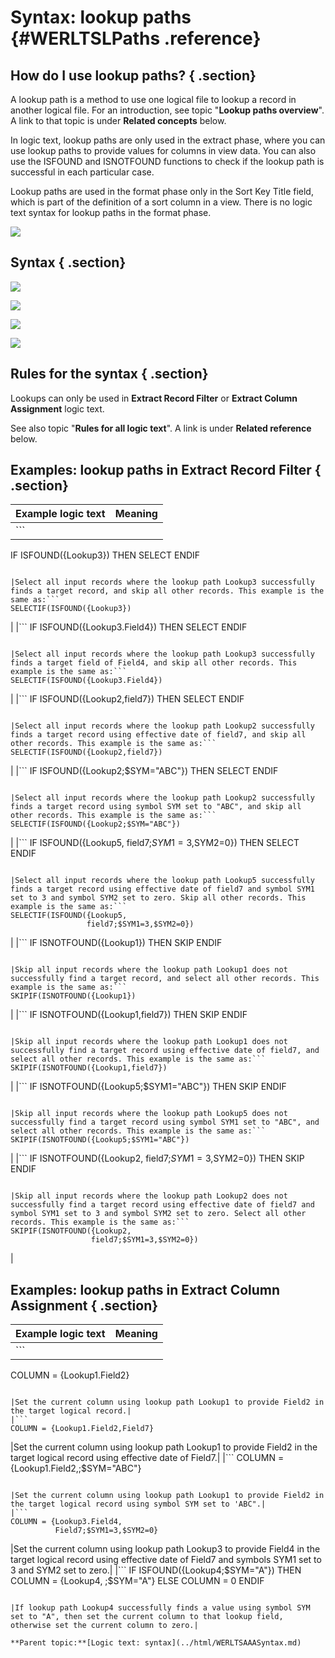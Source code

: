 # Syntax: lookup paths {#WERLTSLPaths .reference}

## How do I use lookup paths? { .section}

A lookup path is a method to use one logical file to lookup a record in another logical file. For an introduction, see topic "**Lookup paths overview**". A link to that topic is under **Related concepts** below.

In logic text, lookup paths are only used in the extract phase, where you can use lookup paths to provide values for columns in view data. You can also use the ISFOUND and ISNOTFOUND functions to check if the lookup path is successful in each particular case.

Lookup paths are used in the format phase only in the Sort Key Title field, which is part of the definition of a sort column in a view. There is no logic text syntax for lookup paths in the format phase.

![](images/LTZZ_Syntax_legend.gif)

## Syntax { .section}

![](images/LTS_Lookups_01.gif)

![](images/LTS_Lookups_02.gif)

![](images/LTS_Lookups_03.gif)

![](images/LTS_Lookups_04.gif)

## Rules for the syntax { .section}

Lookups can only be used in **Extract Record Filter** or **Extract Column Assignment** logic text.

See also topic "**Rules for all logic text**". A link is under **Related reference** below.

## Examples: lookup paths in Extract Record Filter { .section}

|Example logic text|Meaning|
|------------------|-------|
|```
IF ISFOUND({Lookup3})
   THEN SELECT
ENDIF
```

|Select all input records where the lookup path Lookup3 successfully finds a target record, and skip all other records. This example is the same as:```
SELECTIF(ISFOUND({Lookup3})
```

|
|```
IF ISFOUND({Lookup3.Field4})
   THEN SELECT
ENDIF
```

|Select all input records where the lookup path Lookup3 successfully finds a target field of Field4, and skip all other records. This example is the same as:```
SELECTIF(ISFOUND({Lookup3.Field4})
```

|
|```
IF ISFOUND({Lookup2,field7})
   THEN SELECT
ENDIF
```

|Select all input records where the lookup path Lookup2 successfully finds a target record using effective date of field7, and skip all other records. This example is the same as:```
SELECTIF(ISFOUND({Lookup2,field7})
```

|
|```
IF ISFOUND({Lookup2;$SYM="ABC"})
   THEN SELECT
ENDIF
```

|Select all input records where the lookup path Lookup2 successfully finds a target record using symbol SYM set to "ABC", and skip all other records. This example is the same as:```
SELECTIF(ISFOUND({Lookup2;$SYM="ABC"})
```

|
|```
IF ISFOUND({Lookup5,
            field7;$SYM1=3,$SYM2=0})
   THEN SELECT
ENDIF
```

|Select all input records where the lookup path Lookup5 successfully finds a target record using effective date of field7 and symbol SYM1 set to 3 and symbol SYM2 set to zero. Skip all other records. This example is the same as:```
SELECTIF(ISFOUND({Lookup5,
                 field7;$SYM1=3,$SYM2=0})
```

|
|```
IF ISNOTFOUND({Lookup1})
   THEN SKIP
ENDIF
```

|Skip all input records where the lookup path Lookup1 does not successfully find a target record, and select all other records. This example is the same as:```
SKIPIF(ISNOTFOUND({Lookup1})
```

|
|```
IF ISNOTFOUND({Lookup1,field7})
   THEN SKIP
ENDIF
```

|Skip all input records where the lookup path Lookup1 does not successfully find a target record using effective date of field7, and select all other records. This example is the same as:```
SKIPIF(ISNOTFOUND({Lookup1,field7})
```

|
|```
IF ISNOTFOUND({Lookup5;$SYM1="ABC"})
   THEN SKIP
ENDIF
```

|Skip all input records where the lookup path Lookup5 does not successfully find a target record using symbol SYM1 set to "ABC", and select all other records. This example is the same as:```
SKIPIF(ISNOTFOUND({Lookup5;$SYM1="ABC"})
```

|
|```
IF ISNOTFOUND({Lookup2,
              field7;$SYM1=3,$SYM2=0})
   THEN SKIP
ENDIF
```

|Skip all input records where the lookup path Lookup2 does not successfully find a target record using effective date of field7 and symbol SYM1 set to 3 and symbol SYM2 set to zero. Select all other records. This example is the same as:```
SKIPIF(ISNOTFOUND({Lookup2,
                  field7;$SYM1=3,$SYM2=0})
```

|

## Examples: lookup paths in Extract Column Assignment { .section}

|Example logic text|Meaning|
|------------------|-------|
|```
COLUMN = {Lookup1.Field2}
```

|Set the current column using lookup path Lookup1 to provide Field2 in the target logical record.|
|```
COLUMN = {Lookup1.Field2,Field7}
```

|Set the current column using lookup path Lookup1 to provide Field2 in the target logical record using effective date of Field7.|
|```
COLUMN = {Lookup1.Field2,;$SYM="ABC"}
```

|Set the current column using lookup path Lookup1 to provide Field2 in the target logical record using symbol SYM set to 'ABC".|
|```
COLUMN = {Lookup3.Field4,
          Field7;$SYM1=3,$SYM2=0}
```

|Set the current column using lookup path Lookup3 to provide Field4 in the target logical record using effective date of Field7 and symbols SYM1 set to 3 and SYM2 set to zero.|
|```
IF ISFOUND({Lookup4;$SYM="A"})
   THEN COLUMN = {Lookup4,
                  ;$SYM="A"}
   ELSE COLUMN = 0
ENDIF
```

|If lookup path Lookup4 successfully finds a value using symbol SYM set to "A", then set the current column to that lookup field, otherwise set the current column to zero.|

**Parent topic:**[Logic text: syntax](../html/WERLTSAAASyntax.md)

